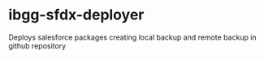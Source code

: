 # ibgg-sfdx-deployer
Deploys salesforce packages creating local backup and remote backup in github repository

